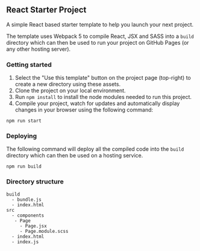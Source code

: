 ## React Starter Project
A simple React based starter template to help you launch your next project.

The template uses Webpack 5 to compile React, JSX and SASS into a `build` directory which can then be used to run your project on GitHub Pages (or any other hosting server).

### Getting started
1. Select the "Use this template" button on the project page (top-right) to create a new directory using these assets.
2. Clone the project on your local environment.
3. Run `npm install` to install the node modules needed to run this project.
4. Compile your project, watch for updates and automatically display changes in your browser using the following command:
```
npm run start
```

### Deploying
The following command will deploy all the compiled code into the `build` directory which can then be used on a hosting service.
```
npm run build
```

### Directory structure
```
build
  - bundle.js
  - index.html
src
  - components
   - Page
     - Page.jsx
     - Page.module.scss
  - index.html
  - index.js
```
